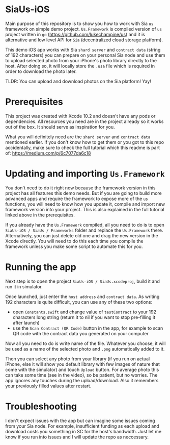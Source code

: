 # SiaUs-iOS

Main purpose of this repository is to show you how to work with Sia `us` framework on simple demo project. `Us.Framework` is compiled version of `us` project written in `go` (https://github.com/lukechampine/us) and it is alternative and low level API for `Sia` (decentralized cloud storage platform).

This demo iOS app works with Sia `shard server` and `contract data` (string of 192 characters) you can prepare on your personal Sia node and use them to upload selected photo from your iPhone's photo library directly to the host. After doing so, it will locally store the `.usa` file which is required in order to download the photo later.

TLDR: You can upload and download photos on the Sia platform! Yay!

# Prerequisites

This project was created with Xcode 10.2 and doesn't have any pods or dependencies. All resources you need are in the project already so it works out of the box. It should serve as inspiration for you.

What you will definitely need are the `shard server` and `contract data` mentioned earlier. If you don't know how to get them or you got to this repo accidentally, make sure to check the full tutorial which this readme is part of: https://medium.com/p/6c7077da6c18

# Updating and importing `Us.Framework`

You don't need to do it right now because the framework version in this project has all features this demo needs. But if you are going to build more advanced apps and require the framework to expose more of the `us` functions, you will need to know how you update it, compile and import new framework version into your project. This is also explained in the full tutorial linked above in the prerequisites.

If you already have the `Us.Framework` compiled, all you need to do is to open `SiaUs-iOS / SiaUs / Frameworks` folder and replace the `Us.Framework` there. Alternatively, you can just delete old one and drag the new version in the Xcode directly. You will need to do this each time you compile the framework unless you make some script to automate this for you.

# Running the app

Next step is to open the project `SiaUs-iOS / SiaUs.xcodeproj`, build it and run it in simulator.

Once launched, just enter the `host address` and `contract data`. As writing 192 characters is quite difficult, you can use any of these two options:

- open `Constants.swift` and change value of `testContract` to your 192 characters long string (return it to nil if you want to stop pre-filling it after launch)
- use the `Scan Contract (QR Code)` button in the app, for example to scan QR code with the contract data you generated on your computer

Now all you need to do is write name of the file. Whatever you choose, it will be used as a name of the selected photo and `.png` automatically added to it.

Then you can select any photo from your library (if you run on actual iPhone, else it will show you default library with few images of nature that come with the simulator) and touch `Upload` button. For average photo this can take some time (see in the video), so be patient, but no worries. The app ignores any touches during the upload/download. Also it remembers your previously filled values after restart.

# Troubleshooting

I don't expect issues with the app but can imagine some issues coming from your Sia node. For example, insufficient funding as each upload and download costs you something in SC for the host's bandwidth. Just let me know if you run into issues and I will update the repo as neccessary.

